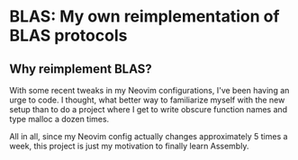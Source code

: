 # BLAS: My own reimplementation of BLAS protocols

## Why reimplement BLAS?

With some recent tweaks in my Neovim configurations, I've been having an urge to code. I thought, what better way to familiarize myself with the new setup than to do a project where I get to write obscure function names and type malloc a dozen times.

All in all, since my Neovim config actually changes approximately 5 times a week, this project is just my motivation to finally learn Assembly.
